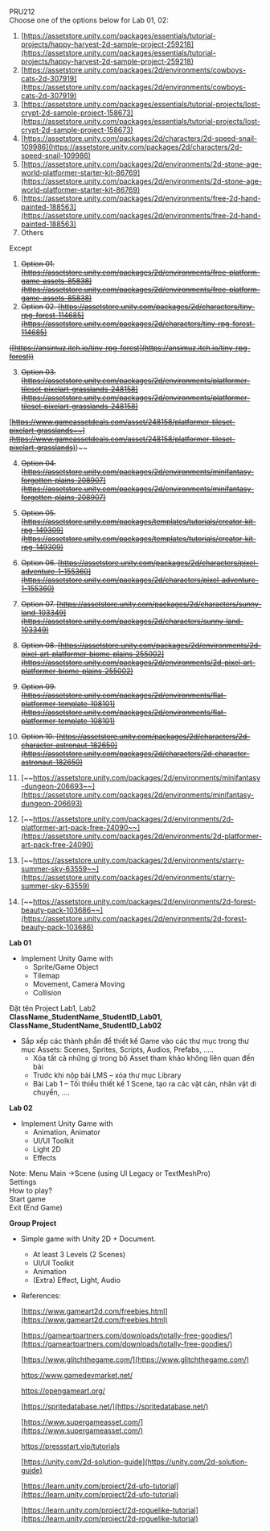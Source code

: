 PRU212  
Choose one of the options below for Lab 01, 02:

1. [https://assetstore.unity.com/packages/essentials/tutorial-projects/happy-harvest-2d-sample-project-259218](https://assetstore.unity.com/packages/essentials/tutorial-projects/happy-harvest-2d-sample-project-259218)  
2. [https://assetstore.unity.com/packages/2d/environments/cowboys-cats-2d-307919](https://assetstore.unity.com/packages/2d/environments/cowboys-cats-2d-307919)  
3. [https://assetstore.unity.com/packages/essentials/tutorial-projects/lost-crypt-2d-sample-project-158673](https://assetstore.unity.com/packages/essentials/tutorial-projects/lost-crypt-2d-sample-project-158673)  
4. [https://assetstore.unity.com/packages/2d/characters/2d-speed-snail-109986](https://assetstore.unity.com/packages/2d/characters/2d-speed-snail-109986)  
5. [https://assetstore.unity.com/packages/2d/environments/2d-stone-age-world-platformer-starter-kit-86769](https://assetstore.unity.com/packages/2d/environments/2d-stone-age-world-platformer-starter-kit-86769)  
6. [https://assetstore.unity.com/packages/2d/environments/free-2d-hand-painted-188563](https://assetstore.unity.com/packages/2d/environments/free-2d-hand-painted-188563)   
7. Others

Except

1. ~~Option 01\. [https://assetstore.unity.com/packages/2d/environments/free-platform-game-assets-85838](https://assetstore.unity.com/packages/2d/environments/free-platform-game-assets-85838)~~  
2. ~~Option 02\. [https://assetstore.unity.com/packages/2d/characters/tiny-rpg-forest-114685](https://assetstore.unity.com/packages/2d/characters/tiny-rpg-forest-114685)~~ 

~~([https://ansimuz.itch.io/tiny-rpg-forest](https://ansimuz.itch.io/tiny-rpg-forest))~~

3. ~~Option 03\. [https://assetstore.unity.com/packages/2d/environments/platformer-tileset-pixelart-grasslands-248158](https://assetstore.unity.com/packages/2d/environments/platformer-tileset-pixelart-grasslands-248158)~~

[~~https://www.gameassetdeals.com/asset/248158/platformer-tileset-pixelart-grasslands~~](https://www.gameassetdeals.com/asset/248158/platformer-tileset-pixelart-grasslands)~~)~~

4. ~~Option 04\. [https://assetstore.unity.com/packages/2d/environments/minifantasy-forgotten-plains-208907](https://assetstore.unity.com/packages/2d/environments/minifantasy-forgotten-plains-208907)~~  
5. ~~Option 05\. [https://assetstore.unity.com/packages/templates/tutorials/creator-kit-rpg-149309](https://assetstore.unity.com/packages/templates/tutorials/creator-kit-rpg-149309)~~  
6. ~~Option 06\. [https://assetstore.unity.com/packages/2d/characters/pixel-adventure-1-155360](https://assetstore.unity.com/packages/2d/characters/pixel-adventure-1-155360)~~  
7. ~~Option 07\. [https://assetstore.unity.com/packages/2d/characters/sunny-land-103349](https://assetstore.unity.com/packages/2d/characters/sunny-land-103349)~~  
8. ~~Option 08\. [https://assetstore.unity.com/packages/2d/environments/2d-pixel-art-platformer-biome-plains-255002](https://assetstore.unity.com/packages/2d/environments/2d-pixel-art-platformer-biome-plains-255002)~~  
9. ~~Option 09\. [https://assetstore.unity.com/packages/2d/environments/flat-platformer-template-108101](https://assetstore.unity.com/packages/2d/environments/flat-platformer-template-108101)~~

10. ~~Option 10\. [https://assetstore.unity.com/packages/2d/characters/2d-character-astronaut-182650](https://assetstore.unity.com/packages/2d/characters/2d-character-astronaut-182650)~~

11. [~~https://assetstore.unity.com/packages/2d/environments/minifantasy-dungeon-206693~~](https://assetstore.unity.com/packages/2d/environments/minifantasy-dungeon-206693)

12. [~~https://assetstore.unity.com/packages/2d/environments/2d-platformer-art-pack-free-24090~~](https://assetstore.unity.com/packages/2d/environments/2d-platformer-art-pack-free-24090)

13. [~~https://assetstore.unity.com/packages/2d/environments/starry-summer-sky-63559~~](https://assetstore.unity.com/packages/2d/environments/starry-summer-sky-63559)

14. [~~https://assetstore.unity.com/packages/2d/environments/2d-forest-beauty-pack-103686~~](https://assetstore.unity.com/packages/2d/environments/2d-forest-beauty-pack-103686)  
    

**Lab 01**

- Implement Unity Game with   
  * Sprite/Game Object  
  * Tilemap  
  * Movement, Camera Moving  
  * Collision  
    

Đặt tên Project Lab1, Lab2   
	**ClassName\_StudentName\_StudentID\_Lab01, ClassName\_StudentName\_StudentID\_Lab02**

* Sắp xếp các thành phần để thiết kế Game vào các thư mục trong thư mục Assets: Scenes, Sprites, Scripts, Audios, Prefabs, …..  
  * Xóa tất cả những gì trong bộ Asset tham khảo không liên quan đến bài  
  * Trước khi nộp bài LMS – xóa thư mục Library  
  * Bài Lab 1 – Tối thiểu thiết kế 1 Scene, tạo ra các vật cản, nhân vật di chuyển, ….

**Lab 02**

- Implement Unity Game with   
  * Animation, Animator  
  * UI/UI Toolkit  
  * Light 2D  
  * Effects 

Note: Menu Main →Scene (using UI Legacy or TextMeshPro)  
Settings   
How to play?  
Start game  
Exit (End Game)

**Group Project**

- Simple game with Unity 2D \+ Document.   
  * At least 3 Levels (2 Scenes)  
  * UI/UI Toolkit  
  * Animation  
  * (Extra) Effect, Light, Audio


- References:

  [https://www.gameart2d.com/freebies.html](https://www.gameart2d.com/freebies.html)

  [https://gameartpartners.com/downloads/totally-free-goodies/](https://gameartpartners.com/downloads/totally-free-goodies/)

  [https://www.glitchthegame.com/](https://www.glitchthegame.com/)

  https://www.gamedevmarket.net/

  https://opengameart.org/

  [https://spritedatabase.net/](https://spritedatabase.net/)

  [https://www.supergameasset.com/](https://www.supergameasset.com/)

  https://pressstart.vip/tutorials

  [https://unity.com/2d-solution-guide](https://unity.com/2d-solution-guide)

  [https://learn.unity.com/project/2d-ufo-tutorial](https://learn.unity.com/project/2d-ufo-tutorial)

  [https://learn.unity.com/project/2d-roguelike-tutorial](https://learn.unity.com/project/2d-roguelike-tutorial)

